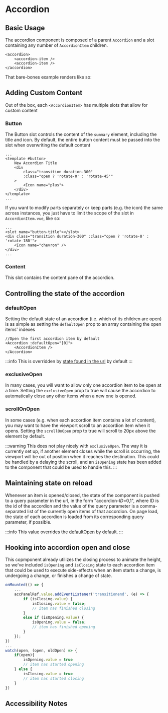 <script setup>
import Accordion from '../../components/Accordion.vue'
import AccordionItem from '../../components/AccordionItem.vue'
import Pill from '../../components/Pill.vue';
</script>

# Accordion

## Basic Usage

The accordion component is composed of a parent `Accordion` and a slot containing any number of `AccordionItem` children.

```twig
<accordion>
    <accordion-item />
    <accordion-item />
</accordion>
```

That bare-bones example renders like so:

<div>
<Accordion>
    <AccordionItem></AccordionItem>
    <AccordionItem></AccordionItem>
</Accordion>
</div>

## Adding Custom Content

Out of the box, each `<AccordionItem>` has multiple slots that allow for custom content

### Button <Pill label="slot" />

The Button slot controls the content of the `summary` element, including the title and icon. By default, the entire button content must be passed into the slot when overwriting the default content

```twig
...
<template #button>
    New Accordion Title
    <div
        class="transition duration-300"
        :class="open ? 'rotate-0' : 'rotate-45'"
    >
        <Icon name="plus">
    </div>
</template>
...
```

If you want to modify parts separately or keep parts (e.g. the icon) the same across instances, you just have to limit the scope of the slot in `AccordionItem.vue`, like so:

```vue
...
<slot name="button-title"></slot>
<div class="transition duration-300" :class="open ? 'rotate-0' : 'rotate-180'">
    <Icon name="chevron" />
</div>
...
```

### Content <Pill label="slot" />

This slot contains the content pane of the accordion.

## Controlling the state of the accordion

### defaultOpen <Pill label="slot" />

Setting the default state of an accordion (i.e. which of its children are open) is as simple as setting the `defaultOpen` prop to an array containing the open items' indexes

```vue
//Open the first accordion item by default
<Accordion :defaultOpen="[0]">
    <AccordionItem />
</Accordion>
```

:::info
This is overridden by [state found in the url](#maintaining-state-on-reload) by default
:::

### exclusiveOpen <Pill label="prop" />

In many cases, you will want to allow only one accordion item to be open at a time. Setting the `exclusiveOpen` prop to true will cause the accordion to automatically close any other items when a new one is opened.

### scrollOnOpen <Pill label="prop" />

In some cases (e.g. when each accordion item contains a lot of content), you may want to have the viewport scroll to an accordion item when it opens. Setting the `scrollOnOpen` prop to true will scroll to 20px above the element by default.

:::warning
This does not play nicely with `exclusiveOpen`. The way it is currently set up, if another element closes while the scroll is occurring, the viewport will be out of position when it reaches the destination. This could be handled by a delaying the scroll, and an `isOpening` state has been added to the component that could be used to handle this.
:::

## Maintaining state on reload

Whenever an item is opened/closed, the state of the component is pushed to a query parameter in the url, in the form "accordion-<em>ID</em>=0,1", where ID is the id of the accordion and the value of the query parameter is a comma-separated list of the currently open items of that accordion. On page load, the state of each accordion is loaded from its corresponding query parameter, if possible.

:::info
This value overrides the [defaultOpen](#defaultopen) by default.
:::

## Hooking into accordion open and close

This copmponent already utilizes the closing process to animate the height, so we've included `isOpening` and `isClosing` state to each accordion item that could be used to execute side-effects when an item starts a change, is undergoing a change, or finishes a change of state.

```js
onMounted(() => {
    ...
    accPanelRef.value.addEventListener('transitionend', (e) => {
        if (isClosing.value) {
            isClosing.value = false;
            // item has finished closing
        }
        else if (isOpening.value) {
            isOpening.value = false;
            // item has finished opening
        }
    });
})
...
watch(open, (open, oldOpen) => {
    if(open){
        isOpening.value = true
        // item has started opening
    } else {
        isClosing.value = true
        // item has started closing
    }
})
```

## Accessibility Notes
